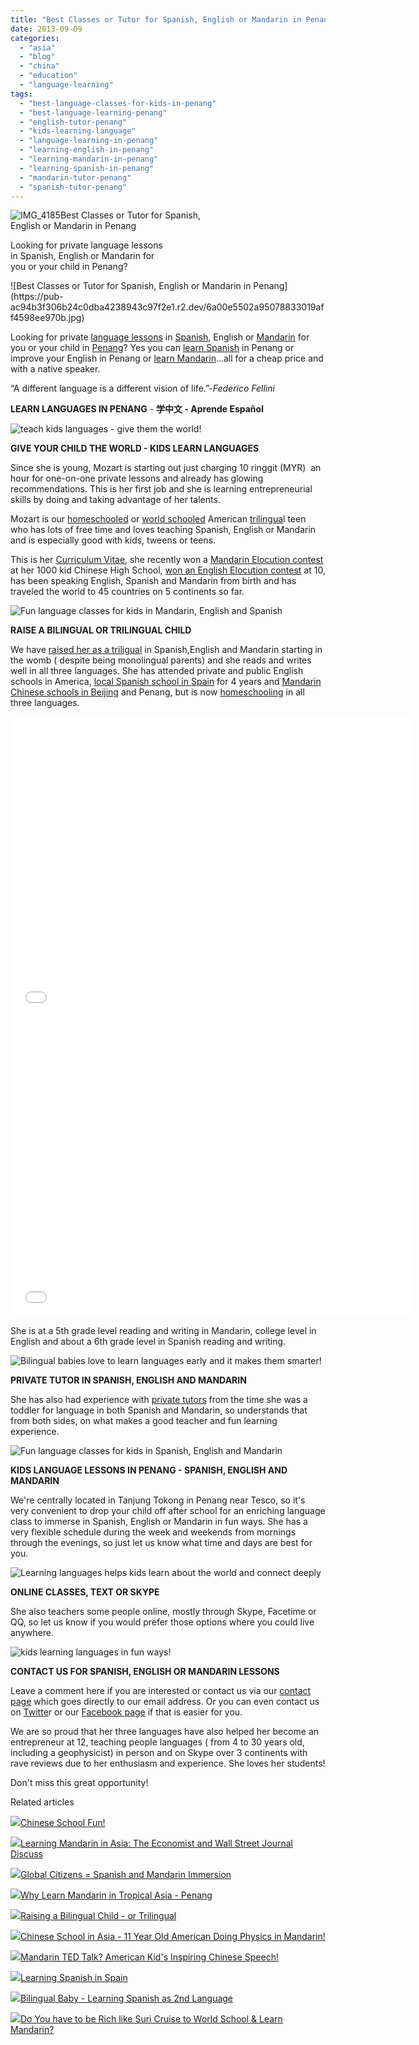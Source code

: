 ```yaml
---
title: "Best Classes or Tutor for Spanish, English or Mandarin in Penang"
date: 2013-09-09
categories: 
  - "asia"
  - "blog"
  - "china"
  - "education"
  - "language-learning"
tags: 
  - "best-language-classes-for-kids-in-penang"
  - "best-language-learning-penang"
  - "english-tutor-penang"
  - "kids-learning-language"
  - "language-learning-in-penang"
  - "learning-english-in-penang"
  - "learning-mandarin-in-penang"
  - "learning-spanish-in-penang"
  - "mandarin-tutor-penang"
  - "spanish-tutor-penang"
---
```


![IMG_4185](https://pub-ac94b3f306b24c0dba4238943c97f2e1.r2.dev/6a00e5502a95078833019aff45b53a970c.jpg)Best Classes or Tutor for Spanish,  
English or Mandarin in Penang  
  
Looking for private language lessons  
in Spanish, English or Mandarin for  
you or your child in Penang?

<!--more--> ![Best Classes or Tutor for Spanish, English or Mandarin in Penang](https://pub-ac94b3f306b24c0dba4238943c97f2e1.r2.dev/6a00e5502a95078833019aff4598ee970b.jpg)  
  
Looking for private [language lessons](http://soultravelers3new.local/2011/06/how-to-raise-a-bilingual-or-multi-lingual-child.html "how to raise a multilingual child") in [Spanish](http://soultravelers3new.local/2007/02/spanish-crayons.html "spanish writing lessons"), English or [Mandarin](http://soultravelers3new.local/2013/06/fluent-mandarin.html "Mandarin fluency") for you or your child in [Penang](http://soultravelers3new.local/2012/04/penang-apartment-or-condo-rental-plenty-of-choices.html "Penang apartments to rent")? Yes you can [learn Spanish](http://soultravelers3new.local/2013/07/bilingual-baby-learning-spanish-as-2nd-language.html "learn Spanish") in Penang or improve your English in Penang or [learn Mandarin](http://soultravelers3new.local/2011/01/only-american-girl-in-an-all-mandarin-school-chinese-immersion-in-language-culture-through-school.html "learn Mandarin in Asia")...all for a cheap price and with a native speaker.  

“A different language is a different vision of life.”-_Federico Fellini_

**LEARN LANGUAGES IN PENANG** - **学中文 - Aprende Español**  
  
![teach kids languages - give them the world!](https://pub-ac94b3f306b24c0dba4238943c97f2e1.r2.dev/6a00e5502a95078833019aff45dd62970c.jpg)  
  
**GIVE YOUR CHILD THE WORLD - KIDS LEARN LANGUAGES**  
  
Since she is young, Mozart is starting out just charging 10 ringgit (MYR)  an hour for one-on-one private lessons and already has glowing recommendations. This is her first job and she is learning entrepreneurial skills by doing and taking advantage of her talents.  
  
Mozart is our [homeschooled](http://soultravelers3new.local/2013/07/homeschool-high-school-and-world-travel.html "homeschool high school = why do it") or [world schooled](http://soultravelers3new.local/2013/01/world-school-education-at-its-best-.html "world school - best education") American [trilingua](http://soultravelers3new.local/2013/04/growing-up-bilingual-or-trilingual.html " growing up biliingual or trilingual")l teen who has lots of free time and loves teaching Spanish, English or Mandarin and is especially good with kids, tweens or teens.  
  
This is her [Curriculum Vitae](http://soultravelers3new.local/2012/10/curriculum-vitae-for-a-gifted-child-world-schooling.html "curriculum vitae for gifted teen"), she recently won a [Mandarin Elocution contest](http://soultravelers3new.local/2013/03/mandarin-ted-talk-american-kids-inspiring-chinese-speech-.html "Kids inspiring Mandarin speech - amazing amercian teen") at her 1000 kid Chinese High School, [won an English Elocution contest](http://soultravelers3new.local/2011/04/earth-day-song-solo-and-1st-place.html "beautiful girl wins elocution contest") at 10, has been speaking English, Spanish and Mandarin from birth and has traveled the world to 45 countries on 5 continents so far.  
  
![Fun language classes for kids in Mandarin, English and Spanish](https://pub-ac94b3f306b24c0dba4238943c97f2e1.r2.dev/6a00e5502a95078833019aff45cd6a970b.jpg)  
  
**RAISE A BILINGUAL OR TRILINGUAL CHILD**  
  
We have [raised her as a triligual](http://soultravelers3new.local/2013/01/raising-a-bilingual-child-or-trilingual.html "raising a bilingual or trilingual child") in Spanish,English and Mandarin starting in the womb ( despite being monolingual parents) and she reads and writes well in all three languages. She has attended private and public English schools in America, [local Spanish school in Spain](http://soultravelers3new.local/2010/07/schools-out-forever-expat-immersion-spanish-in-spain-digital-nomad-education-for-kids-who-travel.html "local Spanish school in Spain- learning spanish in spain american kid") for 4 years and [Mandarin Chinese schools in Beijing](http://soultravelers3new.local/2013/01/learning-mandarin-in-beijing-china-best-school.html "Best Chinese school in Beijing") and Penang, but is now [homeschooling](http://soultravelers3new.local/2012/03/home-school-kids-travel.html "homeschooling and travel") in all three languages.  
  

<iframe frameborder="0" height="480" src="//www.youtube.com/embed/OOUsbPWb7eM?rel=0" width="640"></iframe>

  
  

<iframe frameborder="0" height="480" src="//www.youtube.com/embed/Iad3ztUapVQ?rel=0" width="640"></iframe>

  
  
She is at a 5th grade level reading and writing in Mandarin, college level in English and about a 6th grade level in Spanish reading and writing.  
  
  
![Bilingual babies love to learn languages early and it makes them smarter!](https://pub-ac94b3f306b24c0dba4238943c97f2e1.r2.dev/6a00e5502a95078833019aff45ce61970b.jpg)  
  
**PRIVATE TUTOR IN SPANISH, ENGLISH AND MANDARIN**  
  
She has also had experience with [private tutors](http://soultravelers3new.local/2012/10/tutoring-in-asia-why-asians-get-superior-test-scores.html "private tutors in Asia") from the time she was a toddler for language in both Spanish and Mandarin, so understands that from both sides, on what makes a good teacher and fun learning experience.  
  
![Fun language classes for kids in Spanish, English and Mandarin](https://pub-ac94b3f306b24c0dba4238943c97f2e1.r2.dev/6a00e5502a95078833019aff45ebb4970c.jpg)  
  
**KIDS LANGUAGE LESSONS IN PENANG - SPANISH, ENGLISH AND MANDARIN**  
  
We're centrally located in Tanjung Tokong in Penang near Tesco, so it's very convenient to drop your child off after school for an enriching language class to immerse in Spanish, English or Mandarin in fun ways. She has a very flexible schedule during the week and weekends from mornings through the evenings, so just let us know what time and days are best for you.  
  
![Learning languages helps kids learn about the world and connect deeply](https://pub-ac94b3f306b24c0dba4238943c97f2e1.r2.dev/6a00e5502a95078833019aff45d08f970b.jpg)  
  
**ONLINE CLASSES, TEXT OR SKYPE**  
  
She also teachers some people online, mostly through Skype, Facetime or QQ, so let us know if you would prefer those options where you could live anywhere.  
  
![kids learning languages in fun ways!](https://pub-ac94b3f306b24c0dba4238943c97f2e1.r2.dev/6a00e5502a95078833019aff45d131970b.jpg)  
  
**CONTACT US FOR SPANISH, ENGLISH OR MANDARIN LESSONS**  
  
Leave a comment here if you are interested or contact us via our [contact page](http://soultravelers3new.local/contact-us.html "soultravelers3 contact") which goes directly to our email address. Or you can even contact us on [Twitte](https://twitter.com/soultravelers3 "Twitter soultravelers3")r or our [Facebook page](https://www.facebook.com/pages/Soultravelers3com-Around-the-World-Family-Travel-Education-Adventure/185105005187?ref=br_tf "soultravelers3 facebook page") if that is easier for you.  
  
We are so proud that her three languages have also helped her become an entrepreneur at 12, teaching people languages ( from 4 to 30 years old, including a geophysicist) in person and on Skype over 3 continents with rave reviews due to her enthusiasm and experience. She loves her students!  
  
Don't miss this great opportunity!

Related articles

[![](http://i.zemanta.com/123161376_80_80.jpg)](http://soultravelers3new.local/2012/11/chinese-school-fun.html)[Chinese School Fun!](http://soultravelers3new.local/2012/11/chinese-school-fun.html)

[![](http://i.zemanta.com/100044889_80_80.jpg)](http://soultravelers3new.local/2012/07/learning-mandarin-in-asia-the-economist-and-wall-street-journal-discuss-.html)[Learning Mandarin in Asia: The Economist and Wall Street Journal Discuss](http://soultravelers3new.local/2012/07/learning-mandarin-in-asia-the-economist-and-wall-street-journal-discuss-.html)

[![](http://i.zemanta.com/87228096_80_80.jpg)](http://soultravelers3new.local/2012/05/global-citizens-spanish-and-mandarin-immersion.html)[Global Citizens = Spanish and Mandarin Immersion](http://soultravelers3new.local/2012/05/global-citizens-spanish-and-mandarin-immersion.html)

[![](http://i.zemanta.com/94084671_80_80.jpg)](http://soultravelers3new.local/2012/06/why-learn-mandarin-in-tropical-asia-penang.html)[Why Learn Mandarin in Tropical Asia - Penang](http://soultravelers3new.local/2012/06/why-learn-mandarin-in-tropical-asia-penang.html)

[![](http://i.zemanta.com/137126168_80_80.jpg)](http://soultravelers3new.local/2013/01/raising-a-bilingual-child-or-trilingual.html)[Raising a Bilingual Child - or Trilingual](http://soultravelers3new.local/2013/01/raising-a-bilingual-child-or-trilingual.html)

[![](http://i.zemanta.com/102791716_80_80.jpg)](http://soultravelers3new.local/2012/07/chinese-school-in-asia-11-year-old-american-doing-physics-in-mandarin.html)[Chinese School in Asia - 11 Year Old American Doing Physics in Mandarin!](http://soultravelers3new.local/2012/07/chinese-school-in-asia-11-year-old-american-doing-physics-in-mandarin.html)

[![](http://i.zemanta.com/152306180_80_80.jpg)](http://soultravelers3new.local/2013/03/mandarin-ted-talk-american-kids-inspiring-chinese-speech-.html)[Mandarin TED Talk? American Kid's Inspiring Chinese Speech!](http://soultravelers3new.local/2013/03/mandarin-ted-talk-american-kids-inspiring-chinese-speech-.html)

[![](http://i.zemanta.com/168450990_80_80.jpg)](http://soultravelers3new.local/2013/05/learning-spanish-in-spain.html)[Learning Spanish in Spain](http://soultravelers3new.local/2013/05/learning-spanish-in-spain.html)

[![](http://i.zemanta.com/187506935_80_80.jpg)](http://soultravelers3new.local/2013/07/bilingual-baby-learning-spanish-as-2nd-language.html)[Bilingual Baby - Learning Spanish as 2nd Language](http://soultravelers3new.local/2013/07/bilingual-baby-learning-spanish-as-2nd-language.html)

[![](http://i.zemanta.com/115136650_80_80.jpg)](http://soultravelers3new.local/2012/09/do-you-have-to-be-rich-like-suri-cruise-to-world-school-learn-mandarin-.html)[Do You have to be Rich like Suri Cruise to World School & Learn Mandarin?](http://soultravelers3new.local/2012/09/do-you-have-to-be-rich-like-suri-cruise-to-world-school-learn-mandarin-.html)
